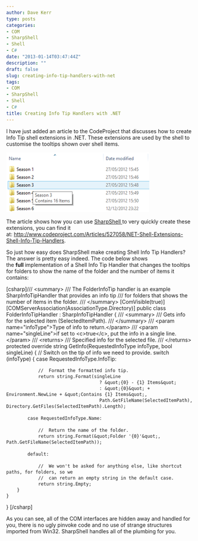 ```yaml
---
author: Dave Kerr
type: posts
categories:
- COM
- SharpShell
- Shell
- C#
date: "2013-01-14T03:47:44Z"
description: ""
draft: false
slug: creating-info-tip-handlers-with-net
tags:
- COM
- SharpShell
- Shell
- C#
title: Creating Info Tip Handlers with .NET
---
```



I have just added an article to the CodeProject that discusses how to create Info Tip shell extensions in .NET. These extensions are used by the shell to customise the tooltips shown over shell items.


<a href="http://www.dwmkerr.com/2013/01/creating-info-tip-handlers-with-net/shellinfotiphandler/" rel="attachment wp-att-210"><img src="images/ShellInfoTipHandler.png" alt="ShellInfoTipHandler" width="385" /></a>

The article shows how you can use <a title="SharpShell on CodePlex" href="http://sharpshell.codeplex.com">SharpShell </a>to very quickly create these extensions, you can find it at: <a title="Shell Info Tip Handlers" href="http://www.codeproject.com/Articles/527058/NET-Shell-Extensions-Shell-Info-Tip-Handlers">http://www.codeproject.com/Articles/527058/NET-Shell-Extensions-Shell-Info-Tip-Handlers</a>.

So just how easy does SharpShell make creating Shell Info Tip Handlers? The answer is pretty easy indeed. The code below shows the <strong>full </strong>implementation of a Shell Info Tip Handler that changes the tooltips for folders to show the name of the folder and the number of items it contains:

[csharp]/// &lt;summary&gt;
/// The FolderInfoTip handler is an example SharpInfoTipHandler that provides an info tip
/// for folders that shows the number of items in the folder.
/// &lt;/summary&gt;
[ComVisible(true)]
[COMServerAssociation(AssociationType.Directory)]
public class FolderInfoTipHandler : SharpInfoTipHandler
{
    /// &lt;summary&gt;
    /// Gets info for the selected item (SelectedItemPath).
    /// &lt;/summary&gt;
    /// &lt;param name=&quot;infoType&quot;&gt;Type of info to return.&lt;/param&gt;
    /// &lt;param name=&quot;singleLine&quot;&gt;if set to &lt;c&gt;true&lt;/c&gt;, put the info in a single line.&lt;/param&gt;
    /// &lt;returns&gt;
    /// Specified info for the selected file.
    /// &lt;/returns&gt;
    protected override string GetInfo(RequestedInfoType infoType, bool singleLine)
    {
        //  Switch on the tip of info we need to provide.
        switch (infoType)
        {
            case RequestedInfoType.InfoTip:
 
                //  Format the formatted info tip.
                return string.Format(singleLine
                                       ? &quot;{0} - {1} Items&quot;
                                       : &quot;{0}&quot; + Environment.NewLine + &quot;Contains {1} Items&quot;,
                                       Path.GetFileName(SelectedItemPath), Directory.GetFiles(SelectedItemPath).Length);
 
            case RequestedInfoType.Name:
                
                //  Return the name of the folder.
                return string.Format(&quot;Folder '{0}'&quot;, Path.GetFileName(SelectedItemPath));
                
            default:
 
                //  We won't be asked for anything else, like shortcut paths, for folders, so we 
                //  can return an empty string in the default case.
                return string.Empty;
        }
    }
} [/csharp]

As you can see, all of the COM interfaces are hidden away and handled for you, there is no ugly pinvoke code and no use of strange structures imported from Win32. SharpShell handles all of the plumbing for you.

